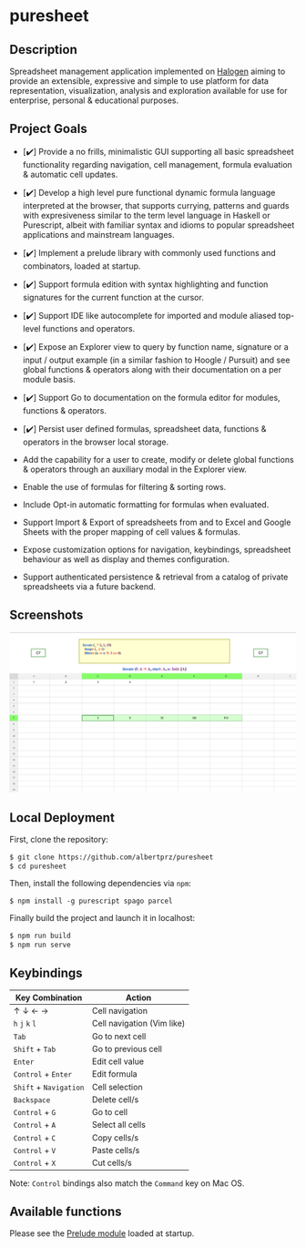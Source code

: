 # puresheet

## Description

Spreadsheet management application implemented on [Halogen](https://github.com/purescript-halogen/purescript-halogen) 
aiming to provide an extensible, expressive and simple to use platform
for data representation, visualization, analysis and exploration available
for use for enterprise, personal & educational purposes.

## Project Goals

- [✔️] Provide a no frills, minimalistic GUI supporting all basic spreadsheet functionality regarding navigation, cell management, formula evaluation & automatic cell updates.

- [✔️] Develop a high level pure functional dynamic formula language interpreted at the browser, that supports currying, patterns and guards with expresiveness similar to the term level language in Haskell or Purescript, albeit with familiar syntax and idioms to popular spreadsheet applications and mainstream languages.

- [✔️] Implement a prelude library with commonly used functions and combinators, loaded at startup.

- [✔️] Support formula edition with syntax highlighting and function signatures for the current function at the cursor.

- [✔️] Support IDE like autocomplete for imported and module aliased top-level functions and operators.

- [✔️] Expose an Explorer view to query by function name, signature or a input / output example (in a similar fashion to Hoogle / Pursuit) and see global functions & operators along with their documentation on a per module basis.

- [✔️] Support Go to documentation on the formula editor for modules, functions & operators.

- [✔️] Persist user defined formulas, spreadsheet data, functions & operators in the browser local storage.

- Add the capability for a user to create, modify or delete global functions & operators through an auxiliary modal in the Explorer view.

- Enable the use of formulas for filtering & sorting rows.

- Include Opt-in automatic formatting for formulas when evaluated.

- Support Import & Export of spreadsheets from and to Excel and Google Sheets with the proper mapping of cell values & formulas.

- Expose customization options for navigation, keybindings, spreadsheet behaviour as well as display and themes configuration.

- Support authenticated persistence & retrieval from a catalog of private spreadsheets via a future backend.


## Screenshots

![](assets/screenshot.png)

## Local Deployment

First, clone the repository:

```console
$ git clone https://github.com/albertprz/puresheet
$ cd puresheet
```

Then, install the following dependencies via `npm`:

```console
$ npm install -g purescript spago parcel
```

Finally build the project and launch it in localhost:


```console
$ npm run build
$ npm run serve
```
    
## Keybindings

<center>

| Key Combination | Action |
| --------------- | ------ |
| &uarr; &darr; &larr; &rarr; | Cell navigation |
| `h` `j` `k` `l` | Cell navigation (Vim like) |
| `Tab` | Go to next cell |
| `Shift` + `Tab` | Go to previous cell |
| `Enter` | Edit cell value |
| `Control` + `Enter` | Edit formula |
| `Shift` + `Navigation` | Cell selection |
| `Backspace` | Delete cell/s |
| `Control` + `G` | Go to cell |
| `Control` + `A` | Select all cells |
| `Control` + `C` | Copy cells/s |
| `Control` + `V` | Paste cells/s |
| `Control` + `X` | Cut cells/s |

</center>

Note: `Control` bindings also match the `Command` key on Mac OS.


## Available functions

Please see the [Prelude module](lib/Prelude.pursh) loaded at startup.
